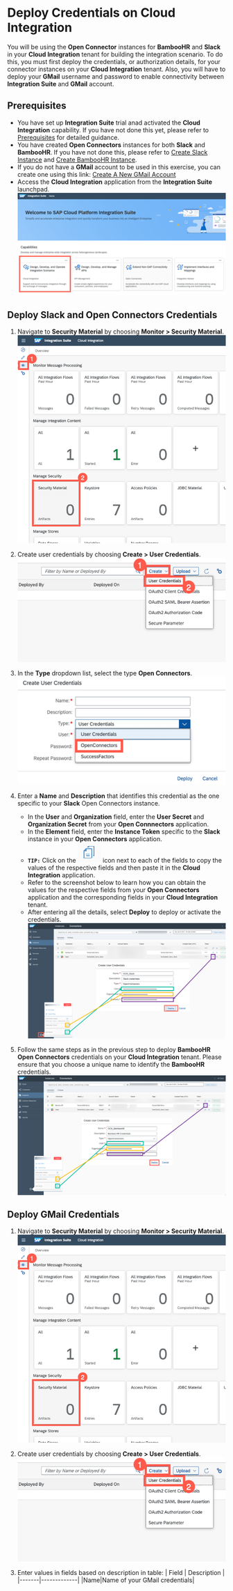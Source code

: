 # Deploy Credentials on Cloud Integration

You will be using the **Open Connector** instances for **BambooHR** and **Slack** in your **Cloud Integration** tenant for building the integration scenario. To do this, you must first deploy the credentials, or authorization details, for your connector instances on your **Cloud Integration** tenant. Also, you will have to deploy your **GMail** username and password to enable connectivity between **Integration Suite** and **GMail** account. 

## Prerequisites 

- You have set up **Integration Suite** trial anad activated the **Cloud Integration** capability. If you have not done this yet, please refer to [Prerequisites](/exercises/Prerequisites/Prerequisites_for_DEV165.md) for detailed guidance.
- You have created **Open Connectors** instances for both **Slack** and **BambooHR**. If you have not done this, please refer to [Create Slack Instance](/exercises/exercise1/Ex-1.1.1.Create_Slack_Instance.md) and [Create BambooHR Instance](/exercises/exercise1/Ex-1.1.2.Create_BambooHR_Instance.md).
- If you do not have a **GMail** account to be used in this exercise, you can create one using this link: [Create A New GMail Account](https://accounts.google.com/signup/v2/webcreateaccount?hl=en&flowName=GlifWebSignIn&flowEntry=SignUp)
- Access the **Cloud Integration** application from the **Integration Suite** launchpad. 
  ![Launch Clooud Integration](/exercises/Images/Launchpad/launchpad-select-cpi.png)

## Deploy Slack and Open Connectors Credentials

1. Navigate to **Security Material** by choosing **Monitor > Security Material**.
![Access Security Material](/exercises/Images/Deploy_Credentials_CPI/access-security-material.png)

2. Create user credentials by choosing **Create > User Credentials**.
![Create user credentials](/exercises/Images/Deploy_Credentials_CPI/create-user-credentials.png)

3. In the **Type** dropdown list, select the type **Open Connectors**.
![Select Type Open Connectors](/exercises/Images/Deploy_Credentials_CPI/select-type-open-connectors.png)

4. Enter a **Name** and **Description** that identifies this credential as the one specific to your **Slack** Open Connectors instance. 
   - In the **User** and **Organization** field, enter the **User Secret** and **Organization Secret** from your **Open Connnectors** application. 
   - In the **Element** field, enter the **Instance Token** specific to the **Slack** instance in your **Open Connectors** application. 
   - **`TIP:`** Click on the ![Copy](/exercises/Images/Deploy_Credentials_CPI/copy-icon.png) icon next to each of the fields to copy the values of the respective fields and then paste it in the **Cloud Integration** application.
   - Refer to the screenshot below to learn how you can obtain the values for the respective fields from your **Open Connectors** application and the corresponding fields in your **Cloud Integration** tenant. 
   - After entering all the details, select **Deploy** to deploy or activate the credentials. 
![Create Slack Credentials](/exercises/Images/Deploy_Credentials_CPI/create-deploy-slack-credentials.png)

5. Follow the same steps as in the previous step to deploy **BambooHR Open Connectors** credentials on your **Cloud Integration** tenant. Please ensure that you choose a unique name to identify the **BambooHR** credentials. 
![Create BambooHR Credentials](/exercises/Images/Deploy_Credentials_CPI/create-deploy-bambooHR-credentials.png)

## Deploy GMail Credentials

1. Navigate to **Security Material** by choosing **Monitor > Security Material**.
![Access Security Material](/exercises/Images/Deploy_Credentials_CPI/access-security-material.png)

2. Create user credentials by choosing **Create > User Credentials**.
![Create user credentials](/exercises/Images/Deploy_Credentials_CPI/create-user-credentials.png)

3. Enter values in fields based on description in table:
| Field | Description |
|-------|-------------|
|Name|Name of your GMail credentials|

